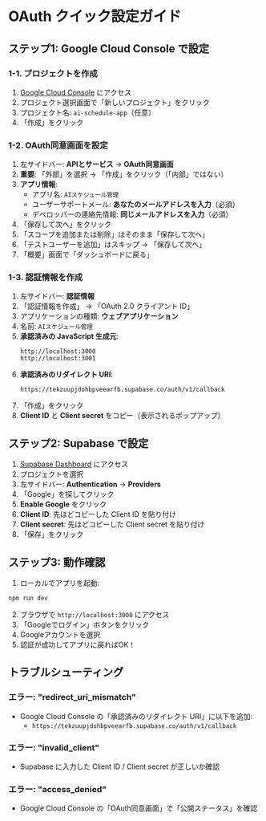 # OAuth クイック設定ガイド

## ステップ1: Google Cloud Console で設定

### 1-1. プロジェクトを作成
1. [Google Cloud Console](https://console.cloud.google.com) にアクセス
2. プロジェクト選択画面で「新しいプロジェクト」をクリック
3. プロジェクト名: `ai-schedule-app`（任意）
4. 「作成」をクリック

### 1-2. OAuth同意画面を設定
1. 左サイドバー: **APIとサービス** → **OAuth同意画面**
2. **重要**: 「外部」を選択 → 「作成」をクリック（「内部」ではない）
3. **アプリ情報**:
   - アプリ名: `AIスケジュール管理`
   - ユーザーサポートメール: **あなたのメールアドレスを入力**（必須）
   - デベロッパーの連絡先情報: **同じメールアドレスを入力**（必須）
4. 「保存して次へ」をクリック
5. 「スコープを追加または削除」はそのまま「保存して次へ」
6. 「テストユーザーを追加」はスキップ → 「保存して次へ」
7. 「概要」画面で「ダッシュボードに戻る」

### 1-3. 認証情報を作成
1. 左サイドバー: **認証情報**
2. 「認証情報を作成」 → 「OAuth 2.0 クライアント ID」
3. アプリケーションの種類: **ウェブアプリケーション**
4. 名前: `AIスケジュール管理`
5. **承認済みの JavaScript 生成元**:
   ```
   http://localhost:3000
   http://localhost:3001
   ```
6. **承認済みのリダイレクト URI**:
   ```
   https://tekzuupjdohbpveearfb.supabase.co/auth/v1/callback
   ```
7. 「作成」をクリック
8. **Client ID** と **Client secret** をコピー（表示されるポップアップ）

## ステップ2: Supabase で設定

1. [Supabase Dashboard](https://supabase.com/dashboard) にアクセス
2. プロジェクトを選択
3. 左サイドバー: **Authentication** → **Providers**
4. 「Google」を探してクリック
5. **Enable Google** をクリック
6. **Client ID**: 先ほどコピーした Client ID を貼り付け
7. **Client secret**: 先ほどコピーした Client secret を貼り付け
8. 「保存」をクリック

## ステップ3: 動作確認

1. ローカルでアプリを起動:
```bash
npm run dev
```

2. ブラウザで `http://localhost:3000` にアクセス
3. 「Googleでログイン」ボタンをクリック
4. Googleアカウントを選択
5. 認証が成功してアプリに戻ればOK！

## トラブルシューティング

### エラー: "redirect_uri_mismatch"
- Google Cloud Console の「承認済みのリダイレクト URI」に以下を追加:
  - `https://tekzuupjdohbpveearfb.supabase.co/auth/v1/callback`

### エラー: "invalid_client"
- Supabase に入力した Client ID / Client secret が正しいか確認

### エラー: "access_denied"
- Google Cloud Console の「OAuth同意画面」で「公開ステータス」を確認
